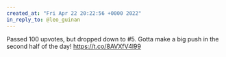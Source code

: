 ```yaml
---
created_at: "Fri Apr 22 20:22:56 +0000 2022"
in_reply_to: @leo_guinan
---
```


Passed 100 upvotes, but dropped down to #5. Gotta make a big push in the second half of the day! https://t.co/8AVXfV4l99